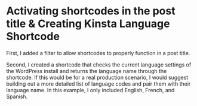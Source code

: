 # Activating shortcodes in the post title & Creating Kinsta Language Shortcode
First, I added a filter to allow shortcodes to properly function in a post title.

Second, I created a shortcode that checks the current language settings of the WordPress install and returns the language name through the shortcode. If this would be for a real production scenario, I would suggest building out a more detailed list of language codes and pair them with their language name. In this example, I only included English, French, and Spanish.
